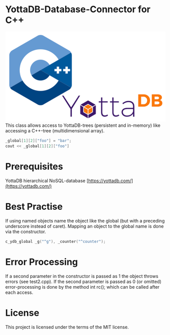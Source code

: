 # YottaDB-Database-Connector for C++
![logo](cpp-yottadb.png)
This class allows access to YottaDB-trees (persistent and in-memory) like accessing a C++-tree (multidimensional array).
```cpp	
_global[1][2]["foo"] = "bar";
cout << _global[1][2]["foo"]
```

# Prerequisites
YottaDB hierarchical NoSQL-database  [https://yottadb.com/](https://yottadb.com/)	
# Best Practise
If using named objects name the object like the global (but with a preceding underscore instead of caret).
Mapping an object to the global name is done via the constructor.
```cpp	
c_ydb_global _g("^g"), _counter("^counter");
```
# Error Processing
If a second parameter in the constructor is passed as 1 the object throws errors (see test2.cpp).
If the second parameter is passed as 0 (or omitted) error-processing is done by the method int rc(); which
can be called after each access.
# License

This project is licensed under the terms of the MIT license.